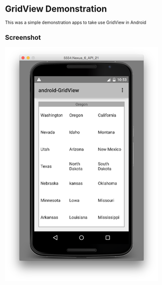 
GridView  Demonstration
===============================


This was a simple demonstration apps to take use GridView in Android

<h2>Screenshot</h2>

![Screenshot](art/screenshot-gridview-nexus6.png)
